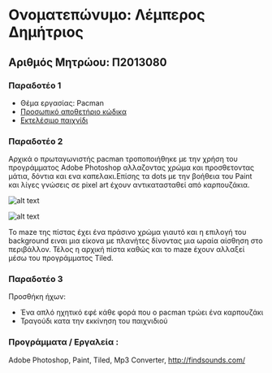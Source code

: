 
# Ονοματεπώνυμο: Λέμπερος Δημήτριος 

## Αριθμός Μητρώου: Π2013080

### Παραδοτέο 1 
  * Θέμα εργασίας: Pacman
  * [Προσωπικό αποθετήριο κώδικα]( https://github.com/dimitrile/pacman ) 
  * [Εκτελέσιμο παιχνίδι]( https://dimitrile.github.io/pacman/ ) 
  
### Παραδοτέο 2 
Αρχικά ο πρωταγωνιστής pacman τροποποιήθηκε με την χρήση του προγράμματος Adobe Photoshop αλλαζοντας χρώμα και προσθετοντας μάτια, δόντια και ενα καπελακι.Επίσης τα dots με την βοήθεια του Paint και λίγες γνώσεις σε pixel art έχουν αντικατασταθεί από καρπουζάκια.

![alt text](https://raw.githubusercontent.com/dimitrile/pacman/master/assets/pacman.png)

![alt text](https://raw.githubusercontent.com/dimitrile/pacman/master/assets/Screenshot.png)

Το maze της πίστας έχει ένα πράσινο χρώμα γιαυτό και η επιλογή του background ειναι μια είκονα με πλανήτες δίνοντας μια ωραία αίσθηση στο περιβάλλον. Τέλος η αρχική πίστα καθώς και το maze έχουν αλλαξεί μέσω του προγράμματος Τiled.

### Παραδοτέο 3
Προσθήκη ήχων:
* Ένα απλό ηχητικό εφέ κάθε φορά που ο pacman τρώει ένα καρπουζάκι
* Τραγούδι κατα την εκκίνηση του παιχνιδιού

### Προγράμματα / Εργαλεία :
Adobe Photoshop, Paint, Tiled, Mp3 Converter, http://findsounds.com/
